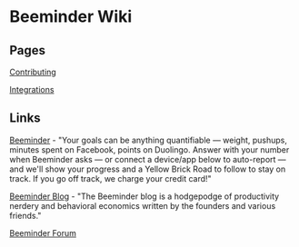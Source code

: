# Beeminder Wiki

## Pages

[Contributing](contributing.md)

[Integrations](integrations.md)

## Links

[Beeminder](https://www.beeminder.com/home) - "Your goals can be anything quantifiable — weight, pushups, minutes spent 
on Facebook, points on Duolingo. Answer with your number when Beeminder asks — or connect a device/app below to 
auto-report — and we'll show your progress and a Yellow Brick Road to follow to stay on track. If you go off track, we 
charge your credit card!"

[Beeminder Blog](https://blog.beeminder.com/) - "The Beeminder blog is a hodgepodge of productivity nerdery and 
behavioral economics written by the founders and various friends."

[Beeminder Forum](https://forum.beeminder.com/)


